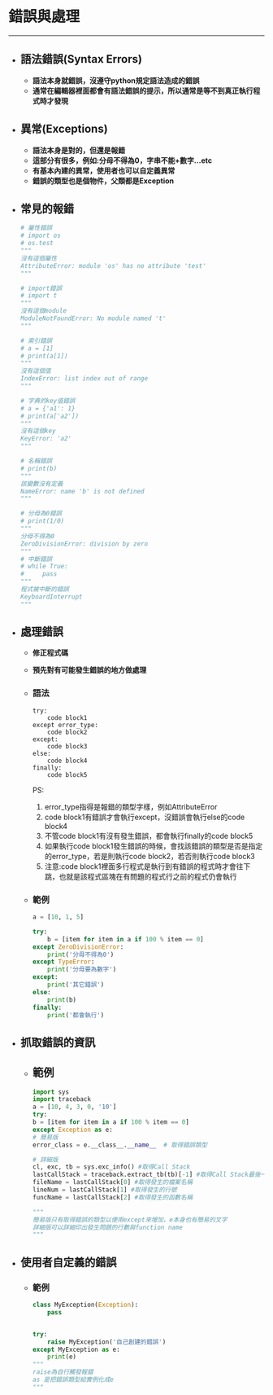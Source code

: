 # 錯誤與處理
---

+ ## **語法錯誤(Syntax Errors)**
    + **語法本身就錯誤，沒遵守python規定語法造成的錯誤**
    + **通常在編輯器裡面都會有語法錯誤的提示，所以通常是等不到真正執行程式時才發現**

+ ## **異常(Exceptions)**
    + **語法本身是對的，但還是報錯**
    + **這部分有很多，例如:分母不得為0，字串不能+數字...etc**
    + **有基本內建的異常，使用者也可以自定義異常**
    + **錯誤的類型也是個物件，父類都是Exception**   

+ ## 常見的報錯
    ```python
    # 屬性錯誤
    # import os
    # os.test
    """
    沒有這個屬性
    AttributeError: module 'os' has no attribute 'test'  
    """

    # import錯誤
    # import t
    """
    沒有這個module
    ModuleNotFoundError: No module named 't'
    """

    # 索引錯誤
    # a = [1]
    # print(a[1])
    """
    沒有這個值
    IndexError: list index out of range
    """

    # 字典的key值錯誤
    # a = {'a1': 1}
    # print(a['a2'])
    """
    沒有這個key
    KeyError: 'a2'
    """

    # 名稱錯誤
    # print(b)
    """
    該變數沒有定義
    NameError: name 'b' is not defined
    """

    # 分母為0錯誤
    # print(1/0)
    """
    分母不得為0
    ZeroDivisionError: division by zero
    """
    # 中斷錯誤
    # while True:
    #     pass
    """
    程式被中斷的錯誤
    KeyboardInterrupt
    """
    ```

+ ## 處理錯誤
  + **修正程式碼**
  + **預先對有可能發生錯誤的地方做處理**
 
  + ### 語法
    ```
    try:
        code block1
    except error_type:
        code block2
    except:
        code block3
    else:
        code block4
    finally:
        code block5
    ```
    PS: 
    1. error_type指得是報錯的類型字樣，例如AttributeError
    2. code block1有錯誤才會執行except，沒錯誤會執行else的code block4
    3. 不管code block1有沒有發生錯誤，都會執行finally的code block5
    4. 如果執行code block1發生錯誤的時候，會找該錯誤的類型是否是指定的error_type，若是則執行code block2，若否則執行code block3
    5. 注意:code block1裡面多行程式是執行到有錯誤的程式時才會往下跳，也就是該程式區塊在有問題的程式行之前的程式仍會執行

  + ### 範例
    ```python
    a = [10, 1, 5]

    try:
        b = [item for item in a if 100 % item == 0]
    except ZeroDivisionError:
        print('分母不得為0')
    except TypeError:
        print('分母要為數字')
    except:
        print('其它錯誤')
    else:
        print(b)
    finally:
        print('都會執行')
    ```

+ ## 抓取錯誤的資訊
  + ## 範例
    ```python
    import sys
    import traceback
    a = [10, 4, 3, 0, '10']
    try:
    b = [item for item in a if 100 % item == 0]
    except Exception as e:
    # 簡易版
    error_class = e.__class__.__name__  # 取得錯誤類型
    
    # 詳細版
    cl, exc, tb = sys.exc_info() #取得Call Stack
    lastCallStack = traceback.extract_tb(tb)[-1] #取得Call Stack最後一筆
    fileName = lastCallStack[0] #取得發生的檔案名稱
    lineNum = lastCallStack[1] #取得發生的行號
    funcName = lastCallStack[2] #取得發生的函數名稱
    
    """
    簡易版只有取得錯誤的類型以便用except來增加，e本身也有簡易的文字
    詳細版可以詳細印出發生問題的行數與function name
    """
    ```

+ ## 使用者自定義的錯誤
  + ### 範例
    ```python
    class MyException(Exception):
        pass


    try:
        raise MyException('自己創建的錯誤')
    except MyException as e:
        print(e)
    """
    raise為自行觸發報錯
    as 是把錯誤類型給實例化成e
    """
    ```


